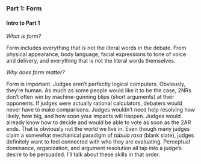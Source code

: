 ### **Part 1: Form**

#### **Intro to Part 1**

*What is form?*

Form includes everything that is not the literal words in the debate. From physical appearance, body language, facial expressions to tone of voice and delivery, and everything that is not the literal words themselves.

*Why does form matter?*

Form is important. Judges aren’t perfectly logical computers. Obviously, they’re human. As much as some people would like it to be the case, 2NRs don’t often win by machine-gunning blips (short arguments) at their opponents. If judges were actually rational calculators, debaters would never have to make comparisons.  Judges wouldn’t need help resolving how likely, how big, and how soon your impacts will happen. Judges would already know how to decide and would be able to vote as soon as the 2AR ends. That is obviously not the world we live in. Even though many judges claim a somewhat mechanical paradigm of *tabula rasa* (blank slate), judges definitely want to feel connected with who they are evaluating. Perceptual dominance, organization, and argument resolution all tap into a judge’s desire to be persuaded. I’ll talk about these skills in that order.
